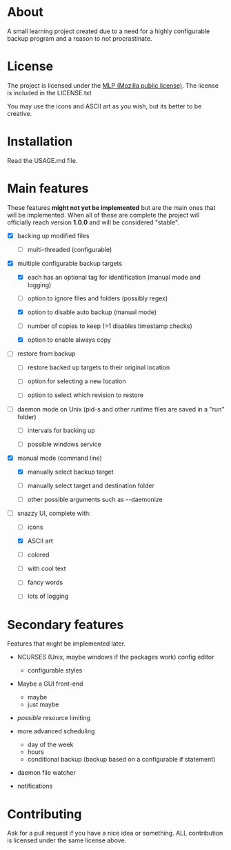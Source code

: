 
# About

A small learning project created due to a need for a highly configurable
backup program and a reason to not procrastinate.

# License
The project is licensed under the [MLP (Mozilla public license)](https://www.mozilla.org/en-US/MPL/2.0/).
The license is included in the LICENSE.txt

You may use the icons and ASCII art as you wish, but its better to be creative.

# Installation
Read the USAGE.md file.

# Main features

These features **might not yet be implemented** but are the main ones that
will be implemented. When all of these are complete the project will officially
reach version **1.0.0** and will be considered "stable".

- [x] backing up modified files
    - [ ] multi-threaded (configurable)


- [x] multiple configurable backup targets
    - [x] each has an optional tag for identification (manual mode and logging)
    - [ ] option to ignore files and folders (possibly regex)
    - [x] option to disable auto backup (manual mode)
    - [ ] number of copies to keep (>1 disables timestamp checks)
    - [x] option to enable always copy


- [ ] restore from backup
	- [ ] restore backed up targets to their original location
	- [ ] option for selecting a new location
	- [ ] option to select which revision to restore


- [ ] daemon mode on Unix (pid-s and other runtime files are saved in a "run" folder)
    - [ ] intervals for backing up
    - [ ] possible windows service


- [x] manual mode (command line)
	- [x] manually select backup target
	- [ ] manually select target and destination folder
	- [ ] other possible arguments such as --daemonize


- [ ] snazzy UI, complete with:
    - [ ] icons
    - [x] ASCII art
    - [ ] colored
    - [ ] with cool text
    - [ ] fancy words
    - [ ] lots of logging



# Secondary features

Features that might be implemented later.

- NCURSES (Unix, maybe windows if the packages work) config editor
    - configurable styles


- Maybe a GUI front-end
	- maybe
	- just maybe


- _possible_ resource limiting


- more advanced scheduling
    - day of the week
    - hours
    - conditional backup (backup based on a configurable if statement)


- daemon file watcher

- notifications

# Contributing

Ask for a pull request if you have a nice idea or something.
ALL contribution is licensed under the same license above.

